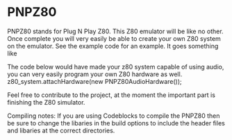 # PNPZ80

PNPZ80 stands for Plug N Play Z80. This Z80 emulator will be like no other. Once complete you will very easily be able to create your own Z80
system on the emulator. See the example code for an example. It goes something like

The code below would have made your z80 system capable of using audio, you can very easily program your own Z80 hardware as well. 
z80_system.attachHardware(new PNPZ80AudioHardware());

Feel free to contribute to the project, at the moment the important part is finishing the Z80 simulator.

Compiling notes:
If you are using Codeblocks to compile the PNPZ80 then be sure to change the libaries in the build options to include the header files and libaries at the correct directories.

